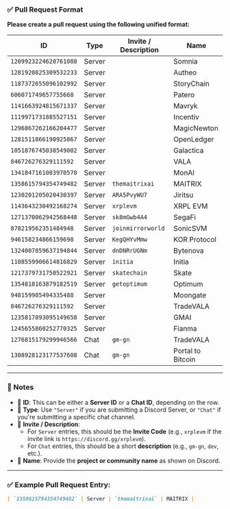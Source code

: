 ### ✅ Pull Request Format

**Please create a pull request using the following unified format:**

| ID                    | Type   | Invite / Description | Name             |
|------------------------|--------|------------------------|------------------|
| `1209923224620761088` | Server |                        | Somnia           |
| `1281920825309532233` | Server |                        | Autheo           |
| `1187372655096102992` | Server |                        | StoryChain       |
| `606071749657755668`  | Server |                        | Patero           |
| `1141663924815671337` | Server |                        | Mavryk           |
| `1119971731885527151` | Server |                        | Incentiv         |
| `1296867262166204477` | Server |                        | MagicNewton      |
| `1281511866190925867` | Server |                        | OpenLedger       |
| `1051876745038549002` | Server |                        | Galactica        |
| `846726276329111592`  | Server |                        | VALA             |
| `1341847161003970570` | Server |                        | MonAI            |
| `1358615794354749482` | Server | `themaitrixai`         | MAITRIX          |
| `1230201205020430397` | Server | `ARA5PvyWU7`           | Jiritsu          |
| `1143643230492168274` | Server | `xrplevm`              | XRPL EVM         |
| `1271370062942568448` | Server | `sk8mGwb4A4`           | SegaFi           |
| `878219562351484948`  | Server | `joinmirrorworld`      | SonicSVM         |
| `946158234866159698`  | Server | `KegQHYvMmw`           | KOR Protocol     |
| `1324007859637194844` | Server | `dnDNRrUGNm`           | Bytenova         |
| `1108559906614816829` | Server | `initia`               | Initia           |
| `1217379731750522921` | Server | `skatechain`           | Skate            |
| `1354818163879182519` | Server | `getoptimum`           | Optimum          |
| `948159905494335488`  | Server |                        | Moongate         |
| `846726276329111592`  | Server |                        | TradeVALA        |
| `1235817893095149658` | Server |                        | GMAI             |
| `1245655860252770325` | Server |                        | Fianma           |
| `1276815179299946566` | Chat   | `gm-gn`                | TradeVALA        |
| `1308928123177537608` | Chat   | `gm-gn`                | Portal to Bitcoin|

---

### 📌 Notes

- 🔹 **ID**: This can be either a **Server ID** or a **Chat ID**, depending on the row.
- 🔹 **Type**: Use `"Server"` if you are submitting a Discord Server, or `"Chat"` if you're submitting a specific chat channel.
- 🔹 **Invite / Description**:
  - For `Server` entries, this should be the **Invite Code** (e.g., `xrplevm` if the invite link is `https://discord.gg/xrplevm`).
  - For `Chat` entries, this should be a short **description** (e.g., `gm-gn`, `dev`, etc.).
- 🔹 **Name**: Provide the **project or community name** as shown on Discord.

---

### ✅ Example Pull Request Entry:

```markdown
| `1358615794354749482` | Server | `themaitrixai` | MAITRIX |
```

